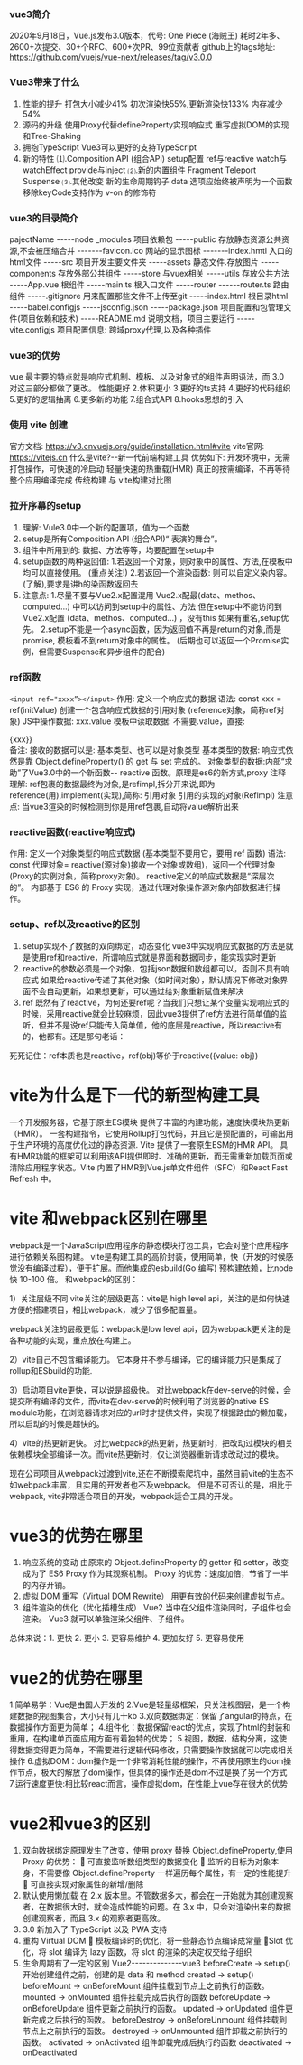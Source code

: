 ###  vue3简介
2020年9月18日，Vue.js发布3.0版本，代号: One Piece (海贼王)
耗时2年多、2600+次提交、30+个RFC、600+次PR、99位贡献者
github上的tags地址: https://github.com/vuejs/vue-next/releases/tag/v3.0.0

### Vue3带来了什么
1. 性能的提升
   打包大小减少41%
   初次渲染快55%,更新渲染快133%
   内存减少54%
2. 源码的升级
   使用Proxy代替defineProperty实现响应式
   重写虚拟DOM的实现和Tree-Shaking
3. 拥抱TypeScript
   Vue3可以更好的支持TypeScript
4. 新的特性
⑴.Composition API (组合API)
   setup配置
   ref与reactive
   watch与watchEffect
   provide与inject
⑵.新的内置组件
   Fragment
   Teleport
   Suspense
⑶.其他改变
   新的生命周期钩子
   data 选项应始终被声明为一个函数
   移除keyCode支持作为 v-on 的修饰符


### vue3的目录简介
pajectName 
  -----node _modules 项目依赖包
  -----public  存放静态资源公共资源,不会被压缩合并
  -------favicon.ico  网站的显示图标
  -------index.hmtl  入口的html文件
  -----src  项目开发主要文件夹
      -----assets  静态文件.存放图片
      -----components  存放外部公共组件
      -----store  与vuex相关
      -----utils  存放公共方法
      -----App.vue  根组件
      -----main.ts  根入口文件
  -----router
      ------router.ts  路由组件
  -----.gitignore 用来配置那些文件不上传至git 
  -----index.html  根目录html
  -----babel.configjs
  -----jsconfig.json
  -----package.json  项目配置和包管理文件(项目依赖和技术)
  -----README.md  说明文档，项目主要运行
  -----vite.configjs  项目配置信息: 跨域proxy代理,以及各种插件


### vue3的优势
 vue 最主要的特点就是响应式机制、模板、以及对象式的组件声明语法，而 3.0 对这三部分都做了更改。
 性能更好
2.体积更小
3.更好的ts支持
4.更好的代码组织
5.更好的逻辑抽离
6.更多新的功能
7.组合式API
8.hooks思想的引入 


###  使用 vite 创建
官方文档: https://v3.cnvuejs.org/guide/installation.html#vite
vite官网: https://vitejs.cn
什么是vite?--新一代前端构建工具
优势如下:
  开发环境中，无需打包操作，可快速的冷启动
  轻量快速的热重载(HMR)
  真正的按需编译，不再等待整个应用编译完成
传统构建 与 vite构建对比图


### 拉开序幕的setup
1. 理解: Vule3.0中一个新的配置项，值为一个函数
2. setup是所有Composition API (组合API)“ 表演的舞台”。
3. 组件中所用到的: 数据、方法等等，均要配置在setup中
4. setup函数的两种返回值:
   1.若返回一个对象，则对象中的属性、方法,在模板中均可以直接使用。 (重点关注!)
   2.若返回一个渲染函数: 则可以自定义染内容。 (了解),要求是讲h的染函数返回去
5. 注意点:
   1.尽量不要与Vue2.x配置混用
    Vue2.x配最(data、methos、computed...) 中可以访问到setup中的属性、方法
    但在setup中不能访问到Vue2.x配置 (data、methos、computed...) ，没有this
    如果有重名,setup优先。
   2.setup不能是一个async函数，因为返回值不再是return的对象,而是promise, 模板看不到return对象中的属性。 (后期也可以返回一个Promise实例，但需要Suspense和异步组件的配合)


### ref函数
```<input ref="xxxx”></input>```
作用: 定义一个响应式的数据
语法: const xxx = ref(initValue)
  创建一个包含响应式数据的引用对象 (reference对象，简称ref对象)
  JS中操作数据: xxx.value
  模板中读取数据: 不需要.value，直接: <div>{xxx}}</div>
备注:
  接收的数据可以是: 基本类型、也可以是对象类型
  基本类型的数据: 响应式依然是靠 Object.defineProperty() 的 get 与 set 完成的。
  对象类型的数据:内部“求助”了Vue3.0中的一个新函数-- reactive 函数。原理是es6的新方式,proxy
注释理解:
  ref包裹的数据最终为对象,是refimpl,拆分开来说,即为reference(用),implement(实现),简称: 引用对象 引用的实现的对象(Reflmpl)
注意点: 当vue3渲染的时候检测到你是用ref包裹,自动将value解析出来


### reactive函数(reactive响应式)
作用: 定义一个对象类型的响应式数据 (基本类型不要用它，要用 ref 函数)
语法: const 代理对象= reactive(源对象)接收一个对象或数组)，返回一个代理对象 (Proxy的实例对象，简称proxy对象)。
reactive定义的响应式数据是“深层次的”。
内部基于 ES6 的 Proxy 实现，通过代理对象操作源对象内部数据进行操作。


###  setup、ref以及reactive的区别
1. setup实现不了数据的双向绑定，动态变化
vue3中实现响应式数据的方法是就是使用ref和reactive，所谓响应式就是界面和数据同步，能实现实时更新
2. reactive的参数必须是一个对象，包括json数据和数组都可以，否则不具有响应式
如果给reactive传递了其他对象（如时间对象），默认情况下修改对象界面不会自动更新，如果想更新，可以通过给对象重新赋值来解决
3. ref
既然有了reactive，为何还要ref呢？当我们只想让某个变量实现响应式的时候，采用reactive就会比较麻烦，因此vue3提供了ref方法进行简单值的监听，但并不是说ref只能传入简单值，他的底层是reactive，所以reactive有的，他都有。还是那句老话：

死死记住：ref本质也是reactive，ref(obj)等价于reactive({value: obj})


# vite为什么是下一代的新型构建工具
一个开发服务器，它基于原生ES模块 提供了丰富的内建功能，速度快模块热更新（HMR）。
一套构建指令，它使用Rollup打包代码，并且它是预配置的，可输出用于生产环境的高度优化过的静态资源.
Vite 提供了一套原生ESM的HMR API。 具有HMR功能的框架可以利用该API提供即时、准确的更新，而无需重新加载页面或清除应用程序状态。Vite 内置了HMR到Vue.js单文件组件（SFC）和React Fast Refresh 中。


# vite 和webpack区别在哪里
webpack是一个JavaScript应用程序的静态模块打包工具，它会对整个应用程序进行依赖关系图构建。
vite是构建工具的高阶封装，使用简单，快（开发的时候感觉没有编译过程），便于扩展。而他集成的esbuild(Go 编写) 预构建依赖，比node快 10-100 倍。
和webpack的区别：

1）关注层级不同
vite关注的层级更高：vite是 high level api，关注的是如何快速方便的搭建项目，相比webpack，减少了很多配置量。

webpack关注的层级更低：webpack是low level api，因为webpack更关注的是各种功能的实现，重点放在构建上。

2）vite自己不包含编译能力。
它本身并不参与编译，它的编译能力只是集成了rollup和ESbuild的功能.

3）启动项目vite更快，可以说是超级快。
对比webpack在dev-serve的时候，会提交所有编译的文件，而vite在dev-serve的时候利用了浏览器的native ES module功能，在浏览器请求对应的url时才提供文件，实现了根据路由的懒加载，所以启动的时候是超快的。

4）vite的热更新更快。
对比webpack的热更新，热更新时，把改动过模块的相关依赖模块全部编译一次。而vite热更新时，仅让浏览器重新请求改动过的模块。

现在公司项目从webpack过渡到vite,还在不断摸索爬坑中，虽然目前vite的生态不如webpack丰富，且实用的开发者也不及webpack。
但是不可否认的是，相比于webpack, vite非常适合项目的开发，webpack适合工具的开发。

# vue3的优势在哪里
1. 响应系统的变动
   由原来的 Object.defineProperty 的 getter 和 setter，改变成为了 ES6 Proxy 作为其观察机制。
   Proxy 的优势：速度加倍，节省了⼀半的内存开销。
2. 虚拟 DOM 重写（Virtual DOM Rewrite）
   用更有效的代码来创建虚拟节点。
3. 组件渲染的优化（优化插槽⽣成）
   Vue2 当中在⽗组件渲染同时，⼦组件也会渲染。 Vue3 就可以单独渲染⽗组件、⼦组件。

总体来说：1. 更快 2. 更⼩ 3. 更容易维护 4. 更加友好 5. 更容易使⽤
# vue2的优势在哪里
1.简单易学：Vue是由国人开发的
2.Vue是轻量级框架，只关注视图层，是一个构建数据的视图集合，大小只有几十kb
3.双向数据绑定：保留了angular的特点，在数据操作方面更为简单；
4.组件化：数据保留react的优点，实现了html的封装和重用，在构建单页面应用方面有着独特的优势；
5.视图，数据，结构分离，这使得数据变得更为简单，不需要进行逻辑代码修改，只需要操作数据就可以完成相关操作
6.虚拟DOM：dom操作是一个非常消耗性能的操作，不再使用原生的dom操作节点，极大的解放了dom操作，但具体的操作还是dom不过是换了另一个方式
7.运行速度更快:相比较react而言，操作虚拟dom，在性能上vue存在很大的优势

# vue2和vue3的区别
1. 双向数据绑定原理发生了改变，使用 proxy 替换 Object.defineProperty,使用 Proxy 的优势：
    可直接监听数组类型的数据变化
    监听的目标为对象本身，不需要像 Object.defineProperty 一样遍历每个属性，有一定的性能提升
    可直接实现对象属性的新增/删除
2. 默认使用懒加载
   在 2.x 版本里。不管数据多大，都会在一开始就为其创建观察者，在数据很大时，就会造成性能的问题。在 3.x 中，只会对渲染出来的数据创建观察者，而且 3.x 的观察者更高效。
3. 3.0 新加入了 TypeScript 以及 PWA 支持
4. 重构 Virtual DOM
    模板编译时的优化，将一些静态节点编译成常量
   Slot 优化，将 slot 编译为 lazy 函数，将 slot 的渲染的决定权交给子组织
5. 生命周期有了一定的区别
   Vue2--------------vue3
   beforeCreate -> setup() 开始创建组件之前，创建的是 data 和 method
   created -> setup()
   beforeMount -> onBeforeMount 组件挂载到节点上之前执行的函数。
   mounted -> onMounted 组件挂载完成后执行的函数
   beforeUpdate -> onBeforeUpdate 组件更新之前执行的函数。
   updated -> onUpdated 组件更新完成之后执行的函数。
   beforeDestroy -> onBeforeUnmount 组件挂载到节点上之前执行的函数。
   destroyed -> onUnmounted 组件卸载之前执行的函数。
   activated -> onActivated 组件卸载完成后执行的函数
   deactivated -> onDeactivated